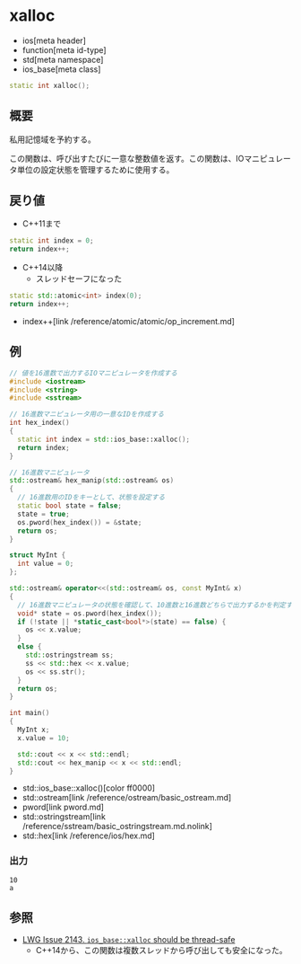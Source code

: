 # xalloc
* ios[meta header]
* function[meta id-type]
* std[meta namespace]
* ios_base[meta class]

```cpp
static int xalloc();
```

## 概要
私用記憶域を予約する。

この関数は、呼び出すたびに一意な整数値を返す。この関数は、IOマニピュレータ単位の設定状態を管理するために使用する。


## 戻り値
- C++11まで

```cpp
static int index = 0;
return index++;
```

- C++14以降
    - スレッドセーフになった

```cpp
static std::atomic<int> index(0);
return index++;
```
* index++[link /reference/atomic/atomic/op_increment.md]


## 例
```cpp example
// 値を16進数で出力するIOマニピュレータを作成する
#include <iostream>
#include <string>
#include <sstream>

// 16進数マニピュレータ用の一意なIDを作成する
int hex_index()
{
  static int index = std::ios_base::xalloc();
  return index;
}

// 16進数マニピュレータ
std::ostream& hex_manip(std::ostream& os)
{
  // 16進数用のIDをキーとして、状態を設定する
  static bool state = false;
  state = true;
  os.pword(hex_index()) = &state;
  return os;
}

struct MyInt {
  int value = 0;
};

std::ostream& operator<<(std::ostream& os, const MyInt& x)
{
  // 16進数マニピュレータの状態を確認して、10進数と16進数どちらで出力するかを判定する
  void* state = os.pword(hex_index());
  if (!state || *static_cast<bool*>(state) == false) {
    os << x.value;
  }
  else {
    std::ostringstream ss;
    ss << std::hex << x.value;
    os << ss.str();
  }
  return os;
}

int main()
{
  MyInt x;
  x.value = 10;

  std::cout << x << std::endl;
  std::cout << hex_manip << x << std::endl;
}
```
* std::ios_base::xalloc()[color ff0000]
* std::ostream[link /reference/ostream/basic_ostream.md]
* pword[link pword.md]
* std::ostringstream[link /reference/sstream/basic_ostringstream.md.nolink]
* std::hex[link /reference/ios/hex.md]

### 出力
```
10
a
```


## 参照
- [LWG Issue 2143. `ios_base::xalloc` should be thread-safe](http://www.open-std.org/jtc1/sc22/wg21/docs/lwg-defects.html#2143)
    - C++14から、この関数は複数スレッドから呼び出しても安全になった。


